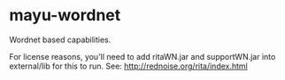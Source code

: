 mayu-wordnet
============

Wordnet based capabilities.

For license reasons, you'll need to add ritaWN.jar and supportWN.jar into external/lib for this to run. See: http://rednoise.org/rita/index.html
